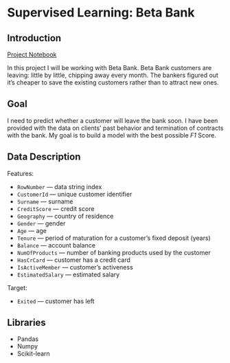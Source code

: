 # Supervised Learning: Beta Bank

## Introduction
[Project Notebook](https://github.com/reondaze-a/tripleten-projects/blob/main/project-8/betabank.ipynb)

In this project I will be working with Beta Bank. Beta Bank customers are leaving: little by little, chipping away every month. The bankers figured out it’s cheaper to save the existing customers rather than to attract new ones.

## Goal
I need to predict whether a customer will leave the bank soon. I have been provided with the data on clients’ past behavior and termination of contracts with the bank. My goal is to build a model with the best possible *F1* Score.

## Data Description
Features:
- `RowNumber` — data string index
- `CustomerId` — unique customer identifier
- `Surname` — surname
- `CreditScore` — credit score
- `Geography` — country of residence
- `Gender` — gender
- `Age` — age
- `Tenure` — period of maturation for a customer’s fixed deposit (years)
- `Balance` — account balance
- `NumOfProducts` — number of banking products used by the customer
- `HasCrCard` — customer has a credit card
- `IsActiveMember` — customer’s activeness
- `EstimatedSalary` — estimated salary

Target:
- `Exited` — сustomer has left

## Libraries
- Pandas
- Numpy
- Scikit-learn
